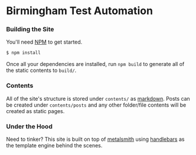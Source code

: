 # Birmingham Test Automation

### Building the Site

You'll need [NPM](https://www.npmjs.com/) to get started.

```bash
$ npm install
```

Once all your dependencies are installed, run `npm build` to generate all of the static contents to `build/`.

### Contents

All of the site's structure is stored under `contents/` as [markdown](https://github.com/adam-p/markdown-here/wiki/Markdown-Cheatsheet). Posts can be created under `contents/posts` and any other folder/file contents will be created as static pages.

### Under the Hood

Need to tinker? This site is built on top of [metalsmith](http://www.metalsmith.io/) using [handlebars](http://handlebarsjs.com/) as the template engine behind the scenes.